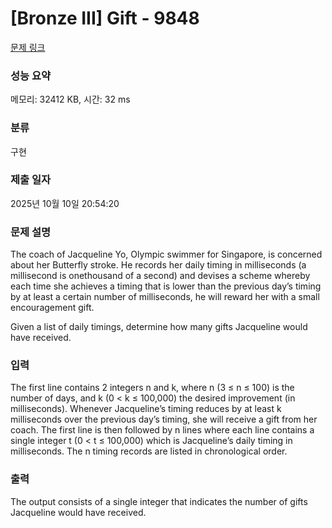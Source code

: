 # [Bronze III] Gift - 9848 

[문제 링크](https://www.acmicpc.net/problem/9848) 

### 성능 요약

메모리: 32412 KB, 시간: 32 ms

### 분류

구현

### 제출 일자

2025년 10월 10일 20:54:20

### 문제 설명

<p>The coach of Jacqueline Yo, Olympic swimmer for Singapore, is concerned about her Butterfly stroke. He records her daily timing in milliseconds (a millisecond is onethousand of a second) and devises a scheme whereby each time she achieves a timing that is lower than the previous day’s timing by at least a certain number of milliseconds, he will reward her with a small encouragement gift.</p>

<p>Given a list of daily timings, determine how many gifts Jacqueline would have received.</p>

### 입력 

 <p>The first line contains 2 integers n and k, where n (3 ≤ n ≤ 100) is the number of days, and k (0 < k ≤ 100,000) the desired improvement (in milliseconds). Whenever Jacqueline’s timing reduces by at least k milliseconds over the previous day’s timing, she will receive a gift from her coach. The first line is then followed by n lines where each line contains a single integer t (0 < t ≤ 100,000) which is Jacqueline’s daily timing in milliseconds. The n timing records are listed in chronological order.</p>

### 출력 

 <p>The output consists of a single integer that indicates the number of gifts Jacqueline would have received.</p>

